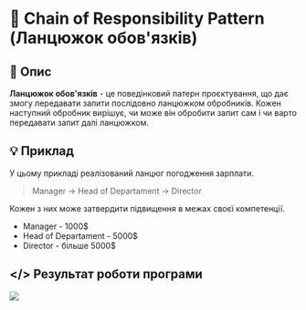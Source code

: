 ﻿# 🔗 Chain of Responsibility Pattern (Ланцюжок обов'язків)
## 💬 Опис
**Ланцюжок обов'язків** - це поведінковий патерн проєктування, що дає змогу передавати запити послідовно ланцюжком обробників. Кожен наступний обробник вирішує, чи може він обробити запит сам і чи варто передавати запит далі ланцюжком.
## 💡 Приклад
У цьому прикладі реалізований ланцюг погодження зарплати.
>Manager -> Head of Departament -> Director

Кожен з них може затвердити підвищення в межах своєї компетенції.

+ Manager - 1000$
+ Head of Departament - 5000$
+ Director - більше 5000$
## </> Результат роботи програми
![](https://github.com/user-attachments/assets/074b22a2-7879-4296-9e9b-35af48e40443)
